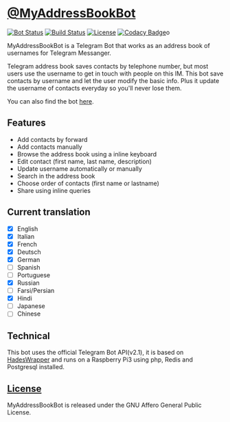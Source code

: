 # [@MyAddressBookBot](https://telegram.me/myaddressbookbot)
[![Bot Status](https://img.shields.io/badge/bot-active-brightgreen.svg?style=plastic)]()
[![Build Status](https://img.shields.io/badge/build-2.0-green.svg?style=plastic)]()
[![License](https://img.shields.io/badge/license-GNU_AGPLv3-blue.svg?style=plastic)]()
[![Codacy Badge](https://api.codacy.com/project/badge/Grade/4879f54e9f2f4d61a68355ef8f196ea6)](https://www.codacy.com/app/danyspin97/MyAddressBookBot?utm_source=gitlab.com&amp;utm_medium=referral&amp;utm_content=danyspin97/MyAddressBookBot&amp;utm_campaign=Badge_Grade)o

MyAddressBookBot is a Telegram Bot that works as an address book of usernames for Telegram Messanger.

Telegram address book saves contacts by telephone number, but most users use the username to get in touch with people on this IM. This bot save contacts by username and let the user modify the basic info. Plus it update the username of contacts everyday so you'll never lose them.

You can also find the bot [here](https://storebot.me/bot/myaddressbookbot).

## Features
- Add contacts by forward
- Add contacts manually
- Browse the address book using a inline keyboard
- Edit contact (first name, last name, description)
- Update username automatically or manually
- Search in the address book
- Choose order of contacts (first name or lastname)
- Share using inline queries

## Current translation
- [x] English
- [x] Italian
- [x] French
- [x] Deutsch
- [x] German
- [ ] Spanish
- [ ] Portuguese
- [x] Russian
- [ ] Farsi/Persian
- [x] Hindi
- [ ] Japanese
- [ ] Chinese

## Technical
This bot uses the official Telegram Bot API(v2.1), it is based on [HadesWrapper](https://gitlab.com/WiseDragonStd/HadesWrapper) and runs on a Raspberry Pi3 using php, Redis and Postgresql installed.

## [License](https://www.gnu.org/licenses/agpl-3.0.html)
MyAddressBookBot is released under the GNU Affero General Public License.
